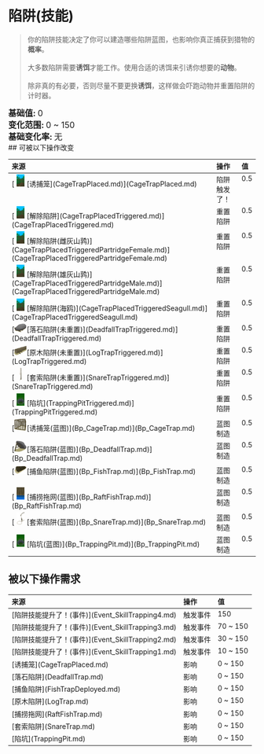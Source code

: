# 陷阱(技能)  
> 你的陷阱技能决定了你可以建造哪些陷阱蓝图，也影响你真正捕获到猎物的<b>概率</b>。<br><br>大多数陷阱需要<b>诱饵</b>才能工作。使用合适的诱饵来引诱你想要的<b>动物</b>。<br><br>除非真的有必要，否则尽量不要更换<b>诱饵</b>，这样做会吓跑动物并重置陷阱的计时器。  
  
<div style="font-size:1.2em"><b>基础值: </b> 0 </div>  
<div style="font-size:1.2em"><b>变化范围: </b> 0 ~ 150 </div>  
<div style="font-size:1.2em"><b>基础变化率: </b> 无 </div>  
## 可被以下操作改变  
<table class="table table-bordered" data-toggle="table"  ><thead style=""><tr ><th  style="text-align:left;vertical-align:top;"  >来源</th><th  style="text-align:left;vertical-align:top;"  >操作</th><th  style="text-align:left;vertical-align:top;"  data-sortable="true"  >值</th></tr></thead><tr ><td  style="text-align:left;vertical-align:top;"  >[<div style="width:25px;display:inline-block;text-align:center"><img decoding="async" src="../wiki/Sprite/CagePlacedTrap.png" href="a.md" style="max-width:25px;max-height:25px;"></div>[诱捕笼](CageTrapPlaced.md)](CageTrapPlaced.md)</td><td  style="text-align:left;vertical-align:top;"  >陷阱触发了！</td><td  style="text-align:left;vertical-align:top;"  >0.5</td></tr><tr ><td  style="text-align:left;vertical-align:top;"  >[<div style="width:25px;display:inline-block;text-align:center"><img decoding="async" src="../wiki/Sprite/CagePlacedShut.png" href="a.md" style="max-width:25px;max-height:25px;"></div>[解除陷阱](CageTrapPlacedTriggered.md)](CageTrapPlacedTriggered.md)</td><td  style="text-align:left;vertical-align:top;"  >重置陷阱</td><td  style="text-align:left;vertical-align:top;"  >0.5</td></tr><tr ><td  style="text-align:left;vertical-align:top;"  >[<div style="width:25px;display:inline-block;text-align:center"><img decoding="async" src="../wiki/Sprite/CagePlacedShut.png" href="a.md" style="max-width:25px;max-height:25px;"></div>[解除陷阱(雌灰山鹑)](CageTrapPlacedTriggeredPartridgeFemale.md)](CageTrapPlacedTriggeredPartridgeFemale.md)</td><td  style="text-align:left;vertical-align:top;"  >重置陷阱</td><td  style="text-align:left;vertical-align:top;"  >0.5</td></tr><tr ><td  style="text-align:left;vertical-align:top;"  >[<div style="width:25px;display:inline-block;text-align:center"><img decoding="async" src="../wiki/Sprite/CagePlacedShut.png" href="a.md" style="max-width:25px;max-height:25px;"></div>[解除陷阱(雄灰山鹑)](CageTrapPlacedTriggeredPartridgeMale.md)](CageTrapPlacedTriggeredPartridgeMale.md)</td><td  style="text-align:left;vertical-align:top;"  >重置陷阱</td><td  style="text-align:left;vertical-align:top;"  >0.5</td></tr><tr ><td  style="text-align:left;vertical-align:top;"  >[<div style="width:25px;display:inline-block;text-align:center"><img decoding="async" src="../wiki/Sprite/CagePlacedShut.png" href="a.md" style="max-width:25px;max-height:25px;"></div>[解除陷阱(海鸥)](CageTrapPlacedTriggeredSeagull.md)](CageTrapPlacedTriggeredSeagull.md)</td><td  style="text-align:left;vertical-align:top;"  >重置陷阱</td><td  style="text-align:left;vertical-align:top;"  >0.5</td></tr><tr ><td  style="text-align:left;vertical-align:top;"  >[<div style="width:25px;display:inline-block;text-align:center"><img decoding="async" src="../wiki/Sprite/DeadfallTrapTriggered.png" href="a.md" style="max-width:25px;max-height:25px;"></div>[落石陷阱(未重置)](DeadfallTrapTriggered.md)](DeadfallTrapTriggered.md)</td><td  style="text-align:left;vertical-align:top;"  >重置陷阱</td><td  style="text-align:left;vertical-align:top;"  >0.5</td></tr><tr ><td  style="text-align:left;vertical-align:top;"  >[<div style="width:25px;display:inline-block;text-align:center"><img decoding="async" src="../wiki/Sprite/LogTrapTriggered.png" href="a.md" style="max-width:25px;max-height:25px;"></div>[原木陷阱(未重置)](LogTrapTriggered.md)](LogTrapTriggered.md)</td><td  style="text-align:left;vertical-align:top;"  >重置陷阱</td><td  style="text-align:left;vertical-align:top;"  >0.5</td></tr><tr ><td  style="text-align:left;vertical-align:top;"  >[<div style="width:25px;display:inline-block;text-align:center"><img decoding="async" src="../wiki/Sprite/SnareTrapTriggered.png" href="a.md" style="max-width:25px;max-height:25px;"></div>[套索陷阱(未重置)](SnareTrapTriggered.md)](SnareTrapTriggered.md)</td><td  style="text-align:left;vertical-align:top;"  >重置陷阱</td><td  style="text-align:left;vertical-align:top;"  >0.5</td></tr><tr ><td  style="text-align:left;vertical-align:top;"  >[<div style="width:25px;display:inline-block;text-align:center"><img decoding="async" src="../wiki/Sprite/TrappingPitDisarmed.png" href="a.md" style="max-width:25px;max-height:25px;"></div>[陷坑](TrappingPitTriggered.md)](TrappingPitTriggered.md)</td><td  style="text-align:left;vertical-align:top;"  >重置陷阱</td><td  style="text-align:left;vertical-align:top;"  >0.5</td></tr><tr ><td  style="text-align:left;vertical-align:top;"  >[<div style="width:25px;display:inline-block;text-align:center"><img decoding="async" src="../wiki/Sprite/CageShut.png" href="a.md" style="max-width:25px;max-height:25px;"></div>[诱捕笼(蓝图)](Bp_CageTrap.md)](Bp_CageTrap.md)</td><td  style="text-align:left;vertical-align:top;"  >蓝图制造</td><td  style="text-align:left;vertical-align:top;"  >0.5</td></tr><tr ><td  style="text-align:left;vertical-align:top;"  >[<div style="width:25px;display:inline-block;text-align:center"><img decoding="async" src="../wiki/Sprite/DeadfallTrap.png" href="a.md" style="max-width:25px;max-height:25px;"></div>[落石陷阱(蓝图)](Bp_DeadfallTrap.md)](Bp_DeadfallTrap.md)</td><td  style="text-align:left;vertical-align:top;"  >蓝图制造</td><td  style="text-align:left;vertical-align:top;"  >0.5</td></tr><tr ><td  style="text-align:left;vertical-align:top;"  >[<div style="width:25px;display:inline-block;text-align:center"><img decoding="async" src="../wiki/Sprite/FishTrap.png" href="a.md" style="max-width:25px;max-height:25px;"></div>[捕鱼陷阱(蓝图)](Bp_FishTrap.md)](Bp_FishTrap.md)</td><td  style="text-align:left;vertical-align:top;"  >蓝图制造</td><td  style="text-align:left;vertical-align:top;"  >0.5</td></tr><tr ><td  style="text-align:left;vertical-align:top;"  >[<div style="width:25px;display:inline-block;text-align:center"><img decoding="async" src="../wiki/Sprite/RaftFishTrap.png" href="a.md" style="max-width:25px;max-height:25px;"></div>[捕捞拖网(蓝图)](Bp_RaftFishTrap.md)](Bp_RaftFishTrap.md)</td><td  style="text-align:left;vertical-align:top;"  >蓝图制造</td><td  style="text-align:left;vertical-align:top;"  >0.5</td></tr><tr ><td  style="text-align:left;vertical-align:top;"  >[<div style="width:25px;display:inline-block;text-align:center"><img decoding="async" src="../wiki/Sprite/SnareTrap.png" href="a.md" style="max-width:25px;max-height:25px;"></div>[套索陷阱(蓝图)](Bp_SnareTrap.md)](Bp_SnareTrap.md)</td><td  style="text-align:left;vertical-align:top;"  >蓝图制造</td><td  style="text-align:left;vertical-align:top;"  >0.5</td></tr><tr ><td  style="text-align:left;vertical-align:top;"  >[<div style="width:25px;display:inline-block;text-align:center"><img decoding="async" src="../wiki/Sprite/TrappingPitDisarmed.png" href="a.md" style="max-width:25px;max-height:25px;"></div>[陷坑(蓝图)](Bp_TrappingPit.md)](Bp_TrappingPit.md)</td><td  style="text-align:left;vertical-align:top;"  >蓝图制造</td><td  style="text-align:left;vertical-align:top;"  >0.5</td></tr></tbody></table>  
  
## 被以下操作需求  
<table class="table table-bordered" data-toggle="table"  ><thead style=""><tr ><th  style="text-align:left;vertical-align:top;"  >来源</th><th  style="text-align:left;vertical-align:top;"  >操作</th><th  style="text-align:left;vertical-align:top;"  >值</th></tr></thead><tr ><td  style="text-align:left;vertical-align:top;"  >[陷阱技能提升了！(事件)](Event_SkillTrapping4.md)</td><td  style="text-align:left;vertical-align:top;"  >触发事件</td><td  style="text-align:left;vertical-align:top;"  >150</td></tr><tr ><td  style="text-align:left;vertical-align:top;"  >[陷阱技能提升了！(事件)](Event_SkillTrapping3.md)</td><td  style="text-align:left;vertical-align:top;"  >触发事件</td><td  style="text-align:left;vertical-align:top;"  >70 ~ 150</td></tr><tr ><td  style="text-align:left;vertical-align:top;"  >[陷阱技能提升了！(事件)](Event_SkillTrapping2.md)</td><td  style="text-align:left;vertical-align:top;"  >触发事件</td><td  style="text-align:left;vertical-align:top;"  >30 ~ 150</td></tr><tr ><td  style="text-align:left;vertical-align:top;"  >[陷阱技能提升了！(事件)](Event_SkillTrapping1.md)</td><td  style="text-align:left;vertical-align:top;"  >触发事件</td><td  style="text-align:left;vertical-align:top;"  >10 ~ 150</td></tr><tr ><td  style="text-align:left;vertical-align:top;"  >[诱捕笼](CageTrapPlaced.md)</td><td  style="text-align:left;vertical-align:top;"  >影响</td><td  style="text-align:left;vertical-align:top;"  >0 ~ 150</td></tr><tr ><td  style="text-align:left;vertical-align:top;"  >[落石陷阱](DeadfallTrap.md)</td><td  style="text-align:left;vertical-align:top;"  >影响</td><td  style="text-align:left;vertical-align:top;"  >0 ~ 150</td></tr><tr ><td  style="text-align:left;vertical-align:top;"  >[捕鱼陷阱](FishTrapDeployed.md)</td><td  style="text-align:left;vertical-align:top;"  >影响</td><td  style="text-align:left;vertical-align:top;"  >0 ~ 150</td></tr><tr ><td  style="text-align:left;vertical-align:top;"  >[原木陷阱](LogTrap.md)</td><td  style="text-align:left;vertical-align:top;"  >影响</td><td  style="text-align:left;vertical-align:top;"  >0 ~ 150</td></tr><tr ><td  style="text-align:left;vertical-align:top;"  >[捕捞拖网](RaftFishTrap.md)</td><td  style="text-align:left;vertical-align:top;"  >影响</td><td  style="text-align:left;vertical-align:top;"  >0 ~ 150</td></tr><tr ><td  style="text-align:left;vertical-align:top;"  >[套索陷阱](SnareTrap.md)</td><td  style="text-align:left;vertical-align:top;"  >影响</td><td  style="text-align:left;vertical-align:top;"  >0 ~ 150</td></tr><tr ><td  style="text-align:left;vertical-align:top;"  >[陷坑](TrappingPit.md)</td><td  style="text-align:left;vertical-align:top;"  >影响</td><td  style="text-align:left;vertical-align:top;"  >0 ~ 150</td></tr></tbody></table>  
  


<script>document.title="陷阱(技能) - 卡牌生存百科 Card Survival Wiki";</script>